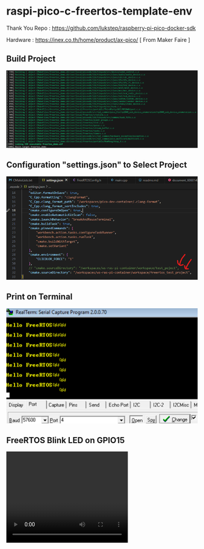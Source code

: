 # raspi-pico-c-freertos-template-env

Thank You Repo : https://github.com/lukstep/raspberry-pi-pico-docker-sdk 

Hardware : https://inex.co.th/home/product/ax-pico/ [ From Maker Faire ]

## Build Project

<img title="a title" alt="Alt text" src="/img/Build-FreeRTOS-demo.png">

## Configuration "settings.json" to Select Project

<img title="a title" alt="Alt text" src="/img/Build-Select-Project.png">

## Print on Terminal

<img title="a title" alt="Alt text" src="/img/hello-FreeRTOS.png">

## FreeRTOS Blink LED on GPIO15

<video width="320" height="240" controls>
  <source src="/img/document_6060147383767929824.mp4" type="video/mp4">
</video>